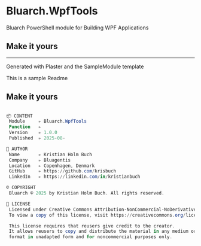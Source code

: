 # Bluarch.WpfTools

Bluarch PowerShell module for Building WPF Applications

## Make it yours

---
Generated with Plaster and the SampleModule template


This is a sample Readme

## Make it yours

```powershell

📦 CONTENT
 Module     ▹ Bluarch.WpfTools
 Function   ▹ 
 Version    ▹ 1.0.0
 Published  ▹ 2025-08-

🪪 AUTHOR
 Name       ▹ Kristian Holm Buch
 Company    ▹ Bluagentis
 Location   ▹ Copenhagen, Denmark
 GitHub     ▹ https://github.com/krisbuch
 LinkedIn   ▹ https://linkedin.com/in/kristianbuch

©️ COPYRIGHT
 Bluarch © 2025 by Kristian Holm Buch. All rights reserved.

🧾 LICENSE
 Licensed under Creative Commons Attribution-NonCommercial-NoDerivatives 4.0 International.
 To view a copy of this license, visit https://creativecommons.org/licenses/by-nc-nd/4.0/

 This license requires that reusers give credit to the creator. 
 It allows reusers to copy and distribute the material in any medium or 
 format in unadapted form and for noncommercial purposes only.

```
